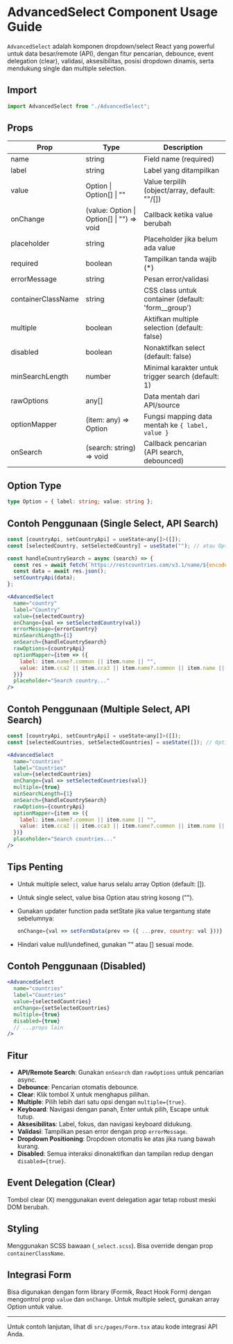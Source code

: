 # AdvancedSelect Component Usage Guide

`AdvancedSelect` adalah komponen dropdown/select React yang powerful untuk data besar/remote (API), dengan fitur pencarian, debounce, event delegation (clear), validasi, aksesibilitas, posisi dropdown dinamis, serta mendukung single dan multiple selection.

## Import
```jsx
import AdvancedSelect from "./AdvancedSelect";
```

## Props
| Prop                | Type                                      | Description                                                      |
|---------------------|-------------------------------------------|------------------------------------------------------------------|
| name                | string                                    | Field name (required)                                            |
| label               | string                                    | Label yang ditampilkan                                           |
| value               | Option \| Option[] \| ""                   | Value terpilih (object/array, default: ""/[])                    |
| onChange            | (value: Option \| Option[] \| "") => void  | Callback ketika value berubah                                    |
| placeholder         | string                                    | Placeholder jika belum ada value                                 |
| required            | boolean                                   | Tampilkan tanda wajib (*)                                        |
| errorMessage        | string                                    | Pesan error/validasi                                             |
| containerClassName  | string                                    | CSS class untuk container (default: 'form__group')               |
| multiple            | boolean                                   | Aktifkan multiple selection (default: false)                     |
| disabled            | boolean                                   | Nonaktifkan select (default: false)                              |
| minSearchLength     | number                                    | Minimal karakter untuk trigger search (default: 1)               |
| rawOptions          | any[]                                     | Data mentah dari API/source                                      |
| optionMapper        | (item: any) => Option                     | Fungsi mapping data mentah ke `{ label, value }`                 |
| onSearch            | (search: string) => void                  | Callback pencarian (API search, debounced)                       |

## Option Type
```ts
type Option = { label: string; value: string };
```

## Contoh Penggunaan (Single Select, API Search)
```jsx
const [countryApi, setCountryApi] = useState<any[]>([]);
const [selectedCountry, setSelectedCountry] = useState(""); // atau Option | ""

const handleCountrySearch = async (search) => {
  const res = await fetch(`https://restcountries.com/v3.1/name/${encodeURIComponent(search)}`);
  const data = await res.json();
  setCountryApi(data);
};

<AdvancedSelect
  name="country"
  label="Country"
  value={selectedCountry}
  onChange={val => setSelectedCountry(val)}
  errorMessage={errorCountry}
  minSearchLength={1}
  onSearch={handleCountrySearch}
  rawOptions={countryApi}
  optionMapper={item => ({
    label: item.name?.common || item.name || "",
    value: item.cca2 || item.cca3 || item.name?.common || item.name || "",
  })}
  placeholder="Search country..."
/>
```

## Contoh Penggunaan (Multiple Select, API Search)
```jsx
const [countryApi, setCountryApi] = useState<any[]>([]);
const [selectedCountries, setSelectedCountries] = useState([]); // Option[]

<AdvancedSelect
  name="countries"
  label="Countries"
  value={selectedCountries}
  onChange={val => setSelectedCountries(val)}
  multiple={true}
  minSearchLength={1}
  onSearch={handleCountrySearch}
  rawOptions={countryApi}
  optionMapper={item => ({
    label: item.name?.common || item.name || "",
    value: item.cca2 || item.cca3 || item.name?.common || item.name || "",
  })}
  placeholder="Search countries..."
/>
```

## Tips Penting
- Untuk multiple select, value harus selalu array Option (default: []).

- Untuk single select, value bisa Option atau string kosong ("").

- Gunakan updater function pada setState jika value tergantung state sebelumnya:
  ```jsx
  onChange={val => setFormData(prev => ({ ...prev, country: val }))}
  ```

- Hindari value null/undefined, gunakan "" atau [] sesuai mode.

## Contoh Penggunaan (Disabled)
```jsx
<AdvancedSelect
  name="countries"
  label="Countries"
  value={selectedCountries}
  onChange={setSelectedCountries}
  multiple={true}
  disabled={true}
  // ...props lain
/>
```

## Fitur
- **API/Remote Search**: Gunakan `onSearch` dan `rawOptions` untuk pencarian async.
- **Debounce**: Pencarian otomatis debounce.
- **Clear**: Klik tombol X untuk menghapus pilihan.
- **Multiple**: Pilih lebih dari satu opsi dengan `multiple={true}`.
- **Keyboard**: Navigasi dengan panah, Enter untuk pilih, Escape untuk tutup.
- **Aksesibilitas**: Label, fokus, dan navigasi keyboard didukung.
- **Validasi**: Tampilkan pesan error dengan prop `errorMessage`.
- **Dropdown Positioning**: Dropdown otomatis ke atas jika ruang bawah kurang.
- **Disabled**: Semua interaksi dinonaktifkan dan tampilan redup dengan `disabled={true}`.

## Event Delegation (Clear)
Tombol clear (X) menggunakan event delegation agar tetap robust meski DOM berubah.

## Styling
Menggunakan SCSS bawaan (`_select.scss`). Bisa override dengan prop `containerClassName`.

## Integrasi Form
Bisa digunakan dengan form library (Formik, React Hook Form) dengan mengontrol prop `value` dan `onChange`. Untuk multiple select, gunakan array Option untuk value.

---
Untuk contoh lanjutan, lihat di `src/pages/Form.tsx` atau kode integrasi API Anda.
